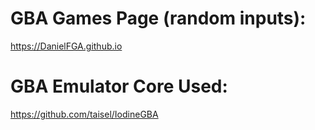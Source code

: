 # GBA Games Page (random inputs):

https://DanielFGA.github.io

# GBA Emulator Core Used:

https://github.com/taisel/IodineGBA
